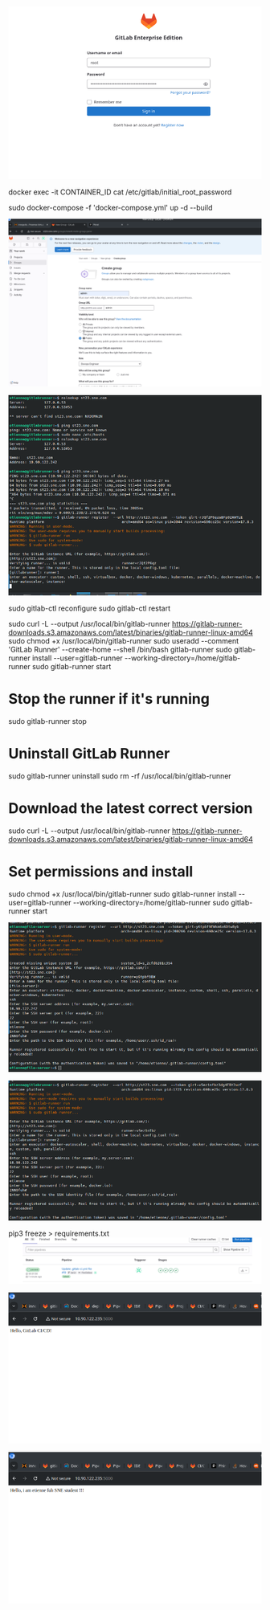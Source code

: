 ![alt text](image.png)

docker exec -it CONTAINER_ID cat /etc/gitlab/initial_root_password

sudo docker-compose -f 'docker-compose.yml' up -d --build 

![alt text](image-1.png)

![alt text](image-2.png)

sudo gitlab-ctl reconfigure
sudo gitlab-ctl restart


sudo curl -L --output /usr/local/bin/gitlab-runner https://gitlab-runner-downloads.s3.amazonaws.com/latest/binaries/gitlab-runner-linux-amd64
sudo chmod +x /usr/local/bin/gitlab-runner
sudo useradd --comment 'GitLab Runner' --create-home --shell /bin/bash gitlab-runner
sudo gitlab-runner install --user=gitlab-runner --working-directory=/home/gitlab-runner
sudo gitlab-runner start



# Stop the runner if it's running
sudo gitlab-runner stop

# Uninstall GitLab Runner
sudo gitlab-runner uninstall
sudo rm -rf /usr/local/bin/gitlab-runner

# Download the latest correct version
sudo curl -L --output /usr/local/bin/gitlab-runner https://gitlab-runner-downloads.s3.amazonaws.com/latest/binaries/gitlab-runner-linux-amd64

# Set permissions and install
sudo chmod +x /usr/local/bin/gitlab-runner
sudo gitlab-runner install --user=gitlab-runner --working-directory=/home/gitlab-runner
sudo gitlab-runner start


![alt text](image-3.png)

![alt text](image-4.png)

pip3 freeze > requirements.txt
![alt text](image-5.png)

![alt text](image-6.png)

![alt text](image-7.png)